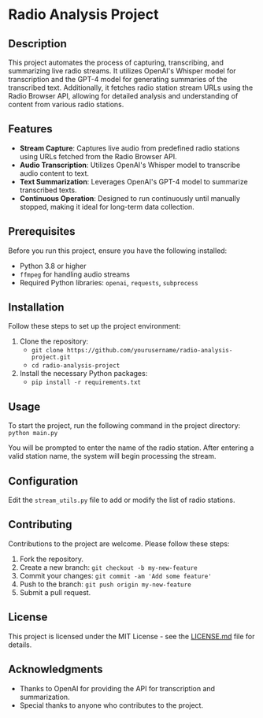 # Radio Analysis Project

## Description
This project automates the process of capturing, transcribing, and summarizing live radio streams. It utilizes OpenAI's Whisper model for transcription and the GPT-4 model for generating summaries of the transcribed text. Additionally, it fetches radio station stream URLs using the Radio Browser API, allowing for detailed analysis and understanding of content from various radio stations.

## Features
- **Stream Capture**: Captures live audio from predefined radio stations using URLs fetched from the Radio Browser API.
- **Audio Transcription**: Utilizes OpenAI's Whisper model to transcribe audio content to text.
- **Text Summarization**: Leverages OpenAI's GPT-4 model to summarize transcribed texts.
- **Continuous Operation**: Designed to run continuously until manually stopped, making it ideal for long-term data collection.

## Prerequisites
Before you run this project, ensure you have the following installed:
- Python 3.8 or higher
- `ffmpeg` for handling audio streams
- Required Python libraries: `openai`, `requests`, `subprocess`

## Installation
Follow these steps to set up the project environment:
1. Clone the repository:
    - `git clone https://github.com/yourusername/radio-analysis-project.git`
    - `cd radio-analysis-project`
2. Install the necessary Python packages:
    - `pip install -r requirements.txt`

## Usage
To start the project, run the following command in the project directory:
 `python main.py`

You will be prompted to enter the name of the radio station. After entering a valid station name, the system will begin processing the stream.

## Configuration
Edit the `stream_utils.py` file to add or modify the list of radio stations.

## Contributing
Contributions to the project are welcome. Please follow these steps:
1. Fork the repository.
2. Create a new branch: `git checkout -b my-new-feature`
3. Commit your changes: `git commit -am 'Add some feature'`
4. Push to the branch: `git push origin my-new-feature`
5. Submit a pull request.

## License
This project is licensed under the MIT License - see the [LICENSE.md](LICENSE.md) file for details.

## Acknowledgments
- Thanks to OpenAI for providing the API for transcription and summarization.
- Special thanks to anyone who contributes to the project.



